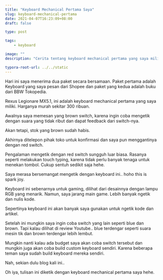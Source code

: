```yaml
---
title: "Keyboard Mechanical Pertama Saya"
slug: keyboard-mechanical-pertama
date: 2021-04-07T16:23:09+08:00
draft: false

type: post

tags:
    - keyboard

image: ""
description: "Cerita tentang keyboard mechanical pertama yang saya miliki"

typora-root-url: ../../static
---
```


Hari ini saya menerima dua paket secara bersamaan. Paket pertama adalah Keyboard 
yang saya pesan dari Shopee dan paket yang kedua adalah buku dari BBW Tokopedia.

Rexus Legionare MX5.1, ini adalah keyboard mechanical pertama yang saya miliki. 
Harganya murah sekitar 300 ribuan.

Awalnya saya memesan yang brown switch, karena ingin coba mengetik dengan suara 
yang tidak ribut dan dapat feedback dari switch-nya.

Akan tetapi, stok yang brown sudah habis. 

Akhirnya ditelepon pihak toko untuk konfirmasi dan saya pun menggantinya dengan 
red switch.

Pengalaman mengetik dengan red switch sungguh luar biasa. 
Rasanya seperti melakukan touch typing, karena tidak perlu banyak tenaga untuk 
menekan tombol. Cukup sentuh sedikit saja hehe.

Saya merasa bersemangat mengetik dengan keyboard ini.. hoho this is spark joy.

Keyboard ini sebenarnya untuk gaming, dilihat dari desainnya dengan lampu RGB 
yang menarik. Namun, saya jarang main game. Lebih banyak ngetik dan nulis kode.

Sepertinya keyboard ini akan banyak saya gunakan untuk ngetik kode dan artikel.

Setelah ini mungkin saya ingin coba switch yang lain seperti blue dan brown. 
Tapi kalau dilihat di review Youtube.. blue terdengar seperti suara mesin tik 
dan brown terdengar lebih lembut.

Mungkin nanti kalau ada budget saya akan coba switch tersebut dan mungkin juga 
akan coba build custom keyboard sendiri. Karena beberapa teman saya sudah build 
keyboard mereka sendiri.

Nah, sekian dulu blog kali ini..

Oh iya, tulisan ini diketik dengan keyboard mechanical pertama saya hehe.